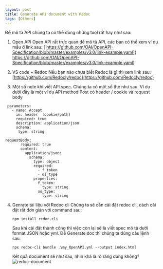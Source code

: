 ```yaml
---
layout: post
title: Generate API document with Redoc
tags: [Others]
---
```


Để mô tả API chúng ta có thể dùng những tool rất hay như sau:
1. Open API 
   Open API rất trực quan để mô tả API, các bạn có thể xem ví dụ mẫu ở link sau: [ https://github.com/OAI/OpenAPI-Specification/blob/master/examples/v3.0/link-example.yaml]( https://github.com/OAI/OpenAPI-Specification/blob/master/examples/v3.0/link-example.yaml)

2. VS code + Redoc
  Nếu bạn nào chưa biết Redoc là gì thì xem link sau: [https://github.com/Redocly/redoc](https://github.com/Redocly/redoc)
   

3. Một số note khi viết API spec. Chúng ta có một số thẻ như sau. Ví dụ dưới đây là một ví dụ API method Post có header / cookie và request body 
~~~~
 parameters:
   - name: Accept 
     in: header  (cookie/path)
     required: true
     description: application/json
     schema: 
      type: string
 ~~~~  
 
 ~~~~
 requestBody:
        required: true
        content:
          application/json:
            schema:
              type: object 
              required:
                - f_token
                - os_type
              properties:
                f_token:
                  type: string
                os_type:
                  type: string

 ~~~~

4. Genrate tài liệu với Redoc cli 
   Chúng ta sẽ cần cài đặt redoc cli, cách cài đặt rất đơn giản với command sau: 
   ~~~~
   npm install redoc-cli
   ~~~~
   Sau khi cài đặt thành công thì việc còn lại sẽ là viết spec mô tả dưới format JSON hoặc yml.
   Để Generate doc thì chúng ta dùng câu lệnh sau:
   ~~~~
   npx redoc-cli bundle .\my_OpenAPI.yml --output index.html
   ~~~~
   Kết quả document sẽ như sau, nhìn khá là rõ ràng đúng không?
   ![redoc-document](https://raw.githubusercontent.com/Redocly/redoc/master/demo/redoc-demo.png "Redoc-document")

